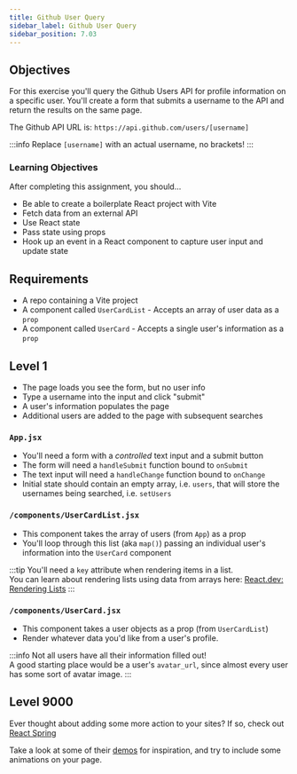 ```yaml
---
title: Github User Query
sidebar_label: Github User Query
sidebar_position: 7.03
---
```


<!-- markdownlint-disable no-inline-html -->

## Objectives

For this exercise you'll query the Github Users API for profile information on a specific user.
You'll create a form that submits a username to the API and return the results on the same page.

The Github API URL is: `https://api.github.com/users/[username]`

:::info
Replace `[username]` with an actual username, no brackets!
:::

### Learning Objectives

After completing this assignment, you should...

- Be able to create a boilerplate React project with Vite
- Fetch data from an external API
- Use React state
- Pass state using props
- Hook up an event in a React component to capture user input and update state

## Requirements

- A repo containing a Vite project
- A component called `UserCardList` - Accepts an array of user data as a `prop`
- A component called `UserCard` - Accepts a single user's information as a `prop`

## Level 1

- The page loads you see the form, but no user info
- Type a username into the input and click "submit"
- A user's information populates the page
- Additional users are added to the page with subsequent searches

### `App.jsx`

- You'll need a form with a _controlled_ text input and a submit button
- The form will need a `handleSubmit` function bound to `onSubmit`
- The text input will need a `handleChange` function bound to `onChange`
- Initial state should contain an empty array, i.e. `users`, that will store the usernames being searched, i.e. `setUsers`

### `/components/UserCardList.jsx`

- This component takes the array of users (from `App`) as a prop
- You'll loop through this list (aka `map()`) passing an individual user's information into the `UserCard` component

:::tip
You'll need a `key` attribute when rendering items in a list.
<br/>You can learn about rendering lists using data from arrays here: [React.dev: Rendering Lists](https://react.dev/learn/rendering-lists)
:::

### `/components/UserCard.jsx`

- This component takes a user objects as a prop (from `UserCardList`)
- Render whatever data you'd like from a user's profile.

:::info
Not all users have all their information filled out!
<br/>A good starting place would be a user's `avatar_url`, since almost every user has some sort of avatar image.
:::

## Level 9000

Ever thought about adding some more action to your sites? If so, check out [React Spring](https://www.react-spring.dev/)

Take a look at some of their [demos](https://www.react-spring.dev/examples) for inspiration, and try to include some animations on your page.